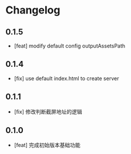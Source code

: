 # Changelog

## 0.1.5

- [feat] modify default config outputAssetsPath

## 0.1.4

- [fix] use default index.html to create server

## 0.1.1

- [fix] 修改判断截屏地址的逻辑
  
## 0.1.0

- [feat] 完成初始版本基础功能